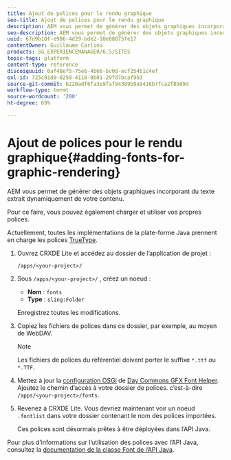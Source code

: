 ```yaml
---
title: Ajout de polices pour le rendu graphique
seo-title: Ajout de polices pour le rendu graphique
description: AEM vous permet de générer des objets graphiques incorporant du texte extrait dynamiquement de votre contenu
seo-description: AEM vous permet de générer des objets graphiques incorporant du texte extrait dynamiquement de votre contenu
uuid: 67d9b10f-e986-4d29-bde2-10e08075fe17
contentOwner: Guillaume Carlino
products: SG_EXPERIENCEMANAGER/6.5/SITES
topic-tags: platform
content-type: reference
discoiquuid: 6af48ef5-75e6-4b66-bc0d-ecf254b1c4ef
exl-id: 725c81d0-0258-4118-8b01-29fd7bcaf9b3
source-git-commit: b220adf6fa3e9faf94389b9a9416b7fca2f89d9d
workflow-type: tm+mt
source-wordcount: '200'
ht-degree: 69%

---
```


# Ajout de polices pour le rendu graphique{#adding-fonts-for-graphic-rendering}

AEM vous permet de générer des objets graphiques incorporant du texte extrait dynamiquement de votre contenu.

Pour ce faire, vous pouvez également charger et utiliser vos propres polices.

Actuellement, toutes les implémentations de la plate-forme Java prennent en charge les polices [TrueType](https://en.wikipedia.org/wiki/Truetype).

1. Ouvrez CRXDE Lite et accédez au dossier de l’application de projet :

   `/apps/<your-project>/`

1. Sous `/apps/<your-project>/` , créez un noeud :

   * **Nom** : `fonts`
   * **Type** : `sling:Folder`

   Enregistrez toutes les modifications.

1. Copiez les fichiers de polices dans ce dossier, par exemple, au moyen de WebDAV.

   >[!NOTE]
   >
   >Les fichiers de polices du référentiel doivent porter le suffixe `*.ttf` ou `*.TTF`.

1. Mettez à jour la [configuration OSGi](/help/sites-deploying/configuring-osgi.md) de [Day Commons GFX Font Helper](/help/sites-deploying/osgi-configuration-settings.md). Ajoutez le chemin d’accès à votre dossier de polices. c’est-à-dire `/apps/<your-project>/fonts`.

1. Revenez à CRXDE Lite. Vous devriez maintenant voir un noeud `.fontlist` dans votre dossier contenant le nom des polices importées.

   Ces polices sont désormais prêtes à être déployées dans l’API Java.

Pour plus d’informations sur l’utilisation des polices avec l’API Java, consultez la [documentation de la classe Font de l’API Java](https://download.oracle.com/javase/6/docs/api/java/awt/Font.html).
